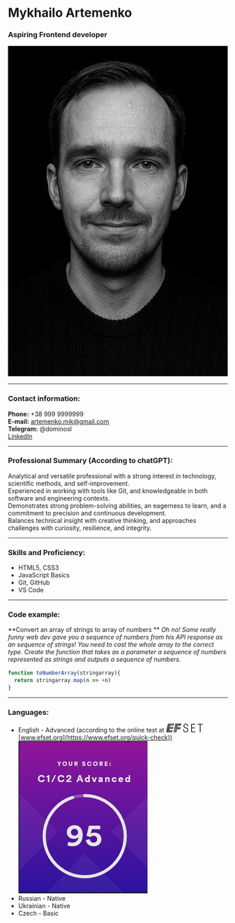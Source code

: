 # Mykhailo Artemenko
### Aspiring Frontend developer

![My Photo](/images/photo.png)

---

### Contact information:

**Phone:** +38 999 9999999<br>
**E-mail:** artemenko.mik@gmail.com<br>
**Telegram:** @dominosl<br>
[LinkedIn](https://www.linkedin.com/in/mykhailo-artemenko/)<br>

---

### Professional Summary (According to chatGPT):

Analytical and versatile professional with a strong interest in technology, scientific methods, and self-improvement.<br>
Experienced in working with tools like Git, and knowledgeable in both software and engineering contexts.<br>
Demonstrates strong problem-solving abilities, an eagerness to learn, and a commitment to precision and continuous development.<br>
Balances technical insight with creative thinking, and approaches challenges with curiosity, resilience, and integrity.<br>

---

### Skills and Proficiency:

- HTML5, CSS3
- JavaScript Basics
- Git, GitHub
- VS Code

---

### Code example:

**Convert an array of strings to array of numbers
**
*Oh no!
Some really funny web dev gave you a sequence of numbers from his API response as an sequence of strings!
You need to cast the whole array to the correct type.
Create the function that takes as a parameter a sequence of numbers represented as strings and outputs a sequence of numbers.*

```javascript
function toNumberArray(stringarray){
  return stringarray.map(n => +n)
}
```
---

### Languages:

- English \- Advanced (according to the online test at ![EFset Logo](/images/efset-logo.png) [www.efset.org](https://www.efset.org/quick-check))<br>
![EFset Score](/images/english-level.jpg)
- Russian \- Native
- Ukrainian \- Native
- Czech \- Basic